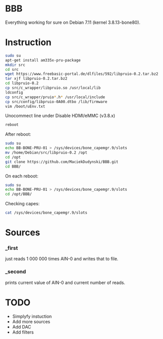 # BBB

Everything working for sure on Debian 7.11 (kernel 3.8.13-bone80).

# Instruction

```bash
sudo su
apt-get install am335x-pru-package
mkdir src
cd src
wget https://www.freebasic-portal.de/dlfiles/592/libpruio-0.2.tar.bz2
tar xjf libpruio-0.2.tar.bz2
cd libpruio-0.2
cp src/c_wrapper/libpruio.so /usr/local/lib
ldconfig
cp src/c_wrapper/pruio*.h* /usr/local/include
cp src/config/libpruio-0A00.dtbo /lib/firmware
vim /boot/uEnv.txt
```
Unocommect line under
Disable HDMI/eMMC (v3.8.x)
```bash
reboot
```
After reboot:
```bash
sudo su
echo BB-BONE-PRU-01 > /sys/devices/bone_capemgr.9/slots
mv /home/Debian/src/libpruio-0.2 /opt
cd /opt
git clone https://github.com/MaciekDudynski/BBB.git
cd BBB/
```
On each reboot:
```bash
sudo su
echo BB-BONE-PRU-01 > /sys/devices/bone_capemgr.9/slots
cd /opt/BBB/
```
Checking capes:
```bash
cat /sys/devices/bone_capemgr.9/slots
```

# Sources

### _first
just reads 1 000 000 times AIN-0 and writes that to file.
### _second
prints current value of AIN-0 and current number of reads.

# TODO

- Simplyfy instuction
- Add more sources
- Add DAC
- Add filters

